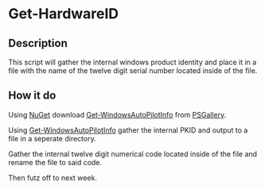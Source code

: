 Get-HardwareID
======

Description
------
This script will gather the internal windows product identity and place it in a file with the name of the twelve digit serial number located inside of the file. 

How it do
------
Using [NuGet](https://www.nuget.org/) download [Get-WindowsAutoPilotInfo](https://www.powershellgallery.com/packages/Get-WindowsAutoPilotInfo/2.5) from [PSGallery](https://www.powershellgallery.com/).

Using [Get-WindowsAutoPilotInfo](https://www.powershellgallery.com/packages/Get-WindowsAutoPilotInfo/2.5) gather the internal PKID and output to a file in a seperate directory. 

Gather the internal twelve digit numerical code located inside of the file and rename the file to said code.

Then futz off to next week. 